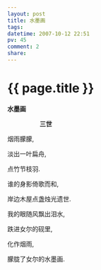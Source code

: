 ```yaml
---
layout: post
title: 水墨画
tags: 
datetime: 2007-10-12 22:51
pv: 45
comment: 2
share: 
---
```


{{ page.title }}
================

 <p><strong>水墨画</strong></p><p><strong>&nbsp;&nbsp;&nbsp;&nbsp;&nbsp;&nbsp;&nbsp;&nbsp;&nbsp;&nbsp;&nbsp;&nbsp;&nbsp;&nbsp;&nbsp;&nbsp;&nbsp;&nbsp;&nbsp;&nbsp;&nbsp; 三世</strong></p><p>烟雨朦朦, </p><p>淡出一叶扁舟, </p><p>点竹节枝羽. </p><p>谁的身影倚歌而和, </p><p>岸边木屋点盏烛光遗世. </p><p>我的眼随风飘出泪水,</p><p>跌进女尔的砚里,</p><p>化作烟雨, </p><p>朦胧了女尔的水墨画.</p> 


